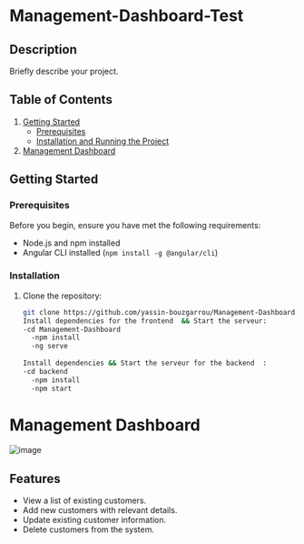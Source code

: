 # Management-Dashboard-Test


## Description

Briefly describe your project.

## Table of Contents

1. [Getting Started](#getting-started)
   - [Prerequisites](#prerequisites)
   - [Installation and Running the Project](#installation-and-running-the-project)
2. [Management Dashboard](#management-dashboard)

## Getting Started

### Prerequisites

Before you begin, ensure you have met the following requirements:

- Node.js and npm installed
- Angular CLI installed (`npm install -g @angular/cli`)


### Installation

1. Clone the repository:

   ```bash
   git clone https://github.com/yassin-bouzgarrou/Management-Dashboard-Test
   Install dependencies for the frontend  && Start the serveur:
   -cd Management-Dashboard
     -npm install
     -ng serve
     
   Install dependencies && Start the serveur for the backend  :
   -cd backend
     -npm install
     -npm start
# Management Dashboard

![image](https://github.com/yassin-bouzgarrou/Management-Dashboard-Test/assets/116759337/8160ed50-d86a-4553-aa1c-6bc38c9f2363)
## Features

- View a list of existing customers.
- Add new customers with relevant details.
- Update existing customer information.
- Delete customers from the system.
